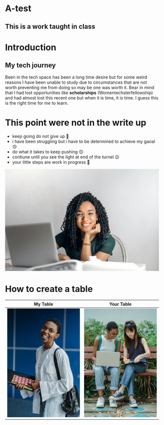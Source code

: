# A-test
## This is a work taught in class
# Introduction
## My tech journey
Been in the tech space has been a long time desire but for some weird reasons I have been unable to study due to circumstances that are not worth preventing me from doing so may be one was worth it. Bear in mind that I had lost opportunities like **scholarships** (Womentechsterfellowship) and had almost lost this recent one but when it is time, it is time.  I guess this is the right time for me to learn.
# This point were not in the write up
- keep going do not give up 🫡
- i have been struggling but i have to be determined to achieve my gaoal😣
- do what it takes to keep pushing  😊
- contiune until you see the light at end of the turnel 😉
- your little steps are work in progress 🤗    

![](https://github.com/Onyinyechi145/A-test/blob/main/A%20HAPPY%20PIC%20OF%20A%20LADY.jpg)

# How to create a table 

My Table                                                                           |        Your Table  
:--------------:                                                                   |        :--------------:        
![](https://github.com/Onyinyechi145/A-test/blob/main/Smile%20To%20learn.jpg)      |        ![](https://github.com/Onyinyechi145/A-test/blob/main/lovely%20People.jpg)

